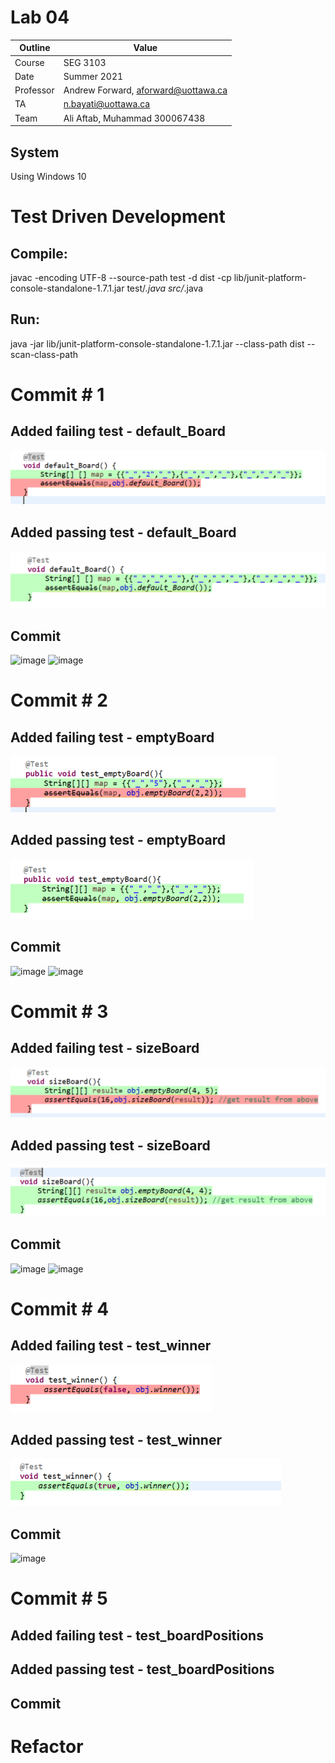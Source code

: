# Lab 04

| Outline | Value |
| --- | --- |
| Course | SEG 3103 |
| Date | Summer 2021 |
| Professor | Andrew Forward, aforward@uottawa.ca |
| TA | n.bayati@uottawa.ca |
| Team | Ali Aftab, Muhammad 300067438 |

## System
Using Windows 10

# Test Driven Development 

## Compile:
javac -encoding UTF-8 --source-path test -d dist -cp lib/junit-platform-console-standalone-1.7.1.jar test/*.java src/*.java 

## Run:
java -jar lib/junit-platform-console-standalone-1.7.1.jar --class-path dist --scan-class-path

# Commit # 1 
## Added failing test - default_Board
![description](assets/default_board_with_2.png)

## Added passing test - default_Board
![description1](assets/default_board_pass.png)

## Commit

![image](https://user-images.githubusercontent.com/37605427/121623881-83072a00-ca3e-11eb-8e1f-5f8b0eb61243.png)
![image](https://user-images.githubusercontent.com/37605427/121623954-a0d48f00-ca3e-11eb-824b-da591bb52907.png)

# Commit # 2
## Added failing test - emptyBoard
![description2](assets/emptyboard_fail.png)

## Added passing test - emptyBoard
![description3](assets/emptyboard_pass.png)

## Commit
![image](https://user-images.githubusercontent.com/37605427/121624445-8e0e8a00-ca3f-11eb-81ab-8c549aebf2c2.png)
![image](https://user-images.githubusercontent.com/37605427/121624803-33296280-ca40-11eb-9819-23fcf6f8489e.png)

# Commit # 3
## Added failing test - sizeBoard
![description4](assets/sizeboard_fail.png)

## Added passing test - sizeBoard
![description5](assets/sizeboard_pass.png)

## Commit
![image](https://user-images.githubusercontent.com/37605427/121625327-438e0d00-ca41-11eb-9102-fcbfeb867e42.png)
![image](https://user-images.githubusercontent.com/37605427/121625594-c0b98200-ca41-11eb-8943-b061ce2aeac8.png)

# Commit # 4 
## Added failing test - test_winner
![description6](assets/test-winner_fail.png)

## Added passing test - test_winner
![description7](assets/test-winner_pass.png)

## Commit
![image](https://user-images.githubusercontent.com/37605427/121627048-a634d800-ca44-11eb-8161-751cf09f484a.png)


# Commit # 5
## Added failing test - test_boardPositions

## Added passing test - test_boardPositions

## Commit

# Refactor
